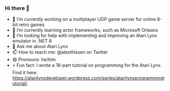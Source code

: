 ### Hi there 👋

<!--
**alexthissen/alexthissen** is a ✨ _special_ ✨ repository because its `README.md` (this file) appears on your GitHub profile.
-->

- 🔭 I’m currently working on a multiplayer UDP game server for online 8-bit retro games
- 🌱 I’m currently learning actor frameworks, such as Microsoft Orleans
- 🤔 I’m looking for help with implementing and improving an Atari Lynx emulator in .NET 8
- 💬 Ask me about Atari Lynx
- 📫 How to reach me: @alexthissen on Twitter
- 😄 Pronouns: he/him
- ⚡ Fun fact: I wrote a 18-part tutorial on programming for the Atari Lynx. Find it here: https://atarilynxdeveloper.wordpress.com/series/atarilynxprogrammingtutorial/
